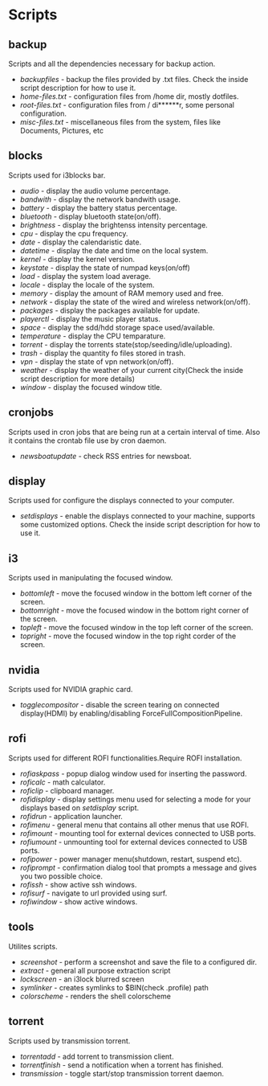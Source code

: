 # Scripts

## backup
Scripts and all the dependencies necessary for backup action.

- _backupfiles_ - backup the files provided by .txt files. Check the inside script description for how to use it.
- _home-files.txt_ - configuration files from /home dir, mostly dotfiles.
- _root-files.txt_ - configuration files from / di******r, some personal configuration.
- _misc-files.txt_ - miscellaneous files from the system, files like Documents, Pictures, etc

## blocks
Scripts used for i3blocks bar.

- _audio_ - display the audio volume percentage.
- _bandwith_ - display the network bandwith usage.
- _battery_ - display the battery status percentage.
- _bluetooth_ - display bluetooth state(on/off).
- _brightness_ - display the brightenss intensity percentage.
- _cpu_ - display the cpu frequency.
- _date_ - display the calendaristic date.
- _datetime_ - display the date and time on the local system.
- _kernel_ - display the kernel version.
- _keystate_ - display the state of numpad keys(on/off)
- _load_ - display the system load average.
- _locale_ - display the locale of the system.
- _memory_ - display the amount of RAM memory used and free.
- _network_ - display the state of the wired and wireless network(on/off).
- _packages_ - display the packages available for update.
- _playerctl_ - display the music player status.
- _space_ -  display the sdd/hdd storage space used/available.
- _temperature_ - display the CPU temparature.
- _torrent_ - display the torrents state(stop/seeding/idle/uploading).
- _trash_ - display the quantity fo files stored in trash.
- _vpn_ - display the state of vpn network(on/off).
- _weather_ - display the weather of your current city(Check the inside script description for more details)
- _window_ - display the focused window title.

## cronjobs
Scripts used in cron jobs that are being run at a certain interval of time. Also it contains the crontab file use by cron daemon.

- _newsboatupdate_ - check RSS entries for newsboat.

## display
Scripts used for configure the displays connected to your computer.

- _setdisplays_ - enable the displays connected to your machine, supports some customized options. Check the inside script description for how to use it.

## i3
Scripts used in manipulating the focused window.

- _bottomleft_ - move the focused window in the bottom left corner of the screen.
- _bottomright_ - move the focused window in the bottom right corner of the screen.
- _topleft_ - move the focused window in the top left corner of the screen.
- _topright_ - move the focused window in the top right corder of the screen.

## nvidia
Scripts used for NVIDIA graphic card.

- _togglecompositor_ - disable the screen tearing on connected display(HDMI) by enabling/disabling ForceFullCompositionPipeline.

## rofi
Scripts used for different ROFI functionalities.Require ROFI installation.

- _rofiaskpass_ - popup dialog window used for inserting the password.
- _roficalc_ - math calculator.
- _roficlip_ - clipboard manager.
- _rofidisplay_ - display settings menu used for selecting a mode for your displays based on _setdisplay_ script.
- _rofidrun_ - application launcher.
- _rofimenu_ - general menu that contains all other menus that use ROFI.
- _rofimount_ - mounting tool for external devices connected to USB ports.
- _rofiumount_ - unmounting tool for external devices connected to USB ports.
- _rofipower_ - power manager menu(shutdown, restart, suspend etc).
- _rofiprompt_ - confirmation dialog tool that prompts a message and gives you two possible choice.
- _rofissh_ - show active ssh windows.
- _rofisurf_ - navigate to url provided using surf.
- _rofiwindow_ - show active windows.

## tools
Utilites scripts.

- _screenshot_ - perform a screenshot and save the file to a configured dir.
- _extract_ - general all purpose extraction script
- _lockscreen_ - an i3lock blurred screen
- _symlinker_ - creates symlinks to $BIN(check .profile) path
- _colorscheme_ - renders the shell colorscheme

## torrent
Scripts used by transmission torrent.

- _torrentadd_ - add torrent to transmission client.
- _torrentfinish_ - send a notification when a torrent has finished.
- _transmission_ - toggle start/stop transmission torrent daemon.

